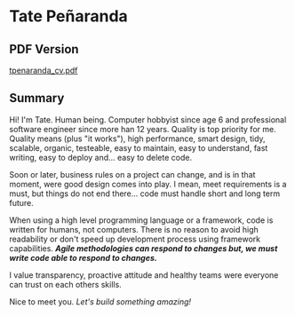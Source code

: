 # Tate Peñaranda
## PDF Version
[tpenaranda_cv.pdf](https://github.com/tpenaranda/tpenaranda_cv/raw/master/tpenaranda_cv.pdf)
## Summary
Hi! I'm Tate. Human being. Computer hobbyist since age 6 and professional software engineer since more
han 12 years. Quality is top priority for me. Quality means (plus "it works"), high performance, smart
design, tidy, scalable, organic, testeable, easy to maintain, easy to understand, fast writing, easy
to deploy and... easy to delete code.

Soon or later, business rules on a project can change, and is in that moment, were good design comes
into play. I mean, meet requirements is a must, but things do not end there... code must handle short
and long term future.

When using a high level programming language or a framework, code is written for humans, not computers.
There is no reason to avoid high readability or don't speed up development process using framework
capabilities. **_Agile methodologies can respond to changes but, we must write code able to respond to
changes._**

I value transparency, proactive attitude and healthy teams were everyone can trust on each others skills.

Nice to meet you.
_Let's build something amazing!_